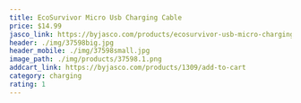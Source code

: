 ```yaml
---
title: EcoSurvivor Micro Usb Charging Cable
price: $14.99
jasco_link: https://byjasco.com/products/ecosurvivor-usb-micro-charging-cable
header: ./img/37598big.jpg
header_mobile: ./img/37598small.jpg
image_path: ./img/products/37598.1.png
addcart_link: https://byjasco.com/products/1309/add-to-cart
category: charging
rating: 1
---
```

